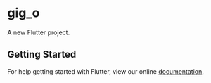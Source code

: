 # gig_o

A new Flutter project.

## Getting Started

For help getting started with Flutter, view our online
[documentation](https://flutter.io/).
